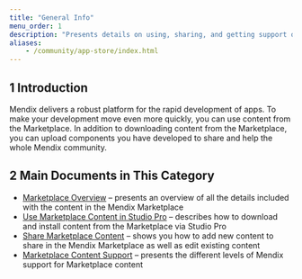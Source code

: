 ```yaml
---
title: "General Info"
menu_order: 1
description: "Presents details on using, sharing, and getting support on Mendix Marketplace content."
aliases:
    - /community/app-store/index.html
---
```


## 1 Introduction

Mendix delivers a robust platform for the rapid development of apps. To make your development move even more quickly, you can use content from the Marketplace. In addition to downloading content from the Marketplace, you can upload components you have developed to share and help the whole Mendix community.

## 2 Main Documents in This Category

* [Marketplace Overview](app-store-overview) – presents an overview of all the details included with the content in the Mendix Marketplace
* [Use Marketplace Content in Studio Pro](app-store-content) – describes how to download and install content from the Marketplace via Studio Pro
* [Share Marketplace Content](share-app-store-content) – shows you how to add new content to share in the Mendix Marketplace as well as edit existing content
* [Marketplace Content Support](app-store-content-support) – presents the different levels of Mendix support for Marketplace content
